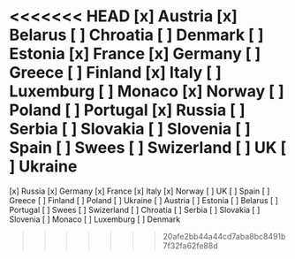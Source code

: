<<<<<<< HEAD
[x] Austria
[x] Belarus
[ ] Chroatia
[ ] Denmark
[ ] Estonia
[x] France
[x] Germany
[ ] Greece
[ ] Finland
[x] Italy
[ ] Luxemburg
[ ] Monaco
[x] Norway
[ ] Poland
[ ] Portugal
[x] Russia
[ ] Serbia
[ ] Slovakia
[ ] Slovenia
[ ] Spain
[ ] Swees
[ ] Swizerland
[ ] UK
[ ] Ukraine
=======
[x] Russia
[x] Germany
[x] France
[x] Italy
[x] Norway
[ ] UK
[ ] Spain
[ ] Greece
[ ] Finland
[ ] Poland
[ ] Ukraine
[ ] Austria
[ ] Estonia
[ ] Belarus
[ ] Portugal
[ ] Swees
[ ] Swizerland
[ ] Chroatia
[ ] Serbia
[ ] Slovakia
[ ] Slovenia
[ ] Monaco
[ ] Luxemburg
[ ] Denmark
>>>>>>> 20afe2bb44a44cd7aba8bc8491b7f32fa62fe88d
